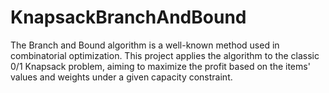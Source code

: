 # KnapsackBranchAndBound
The Branch and Bound algorithm is a well-known method used in combinatorial optimization. This project applies the algorithm to the classic 0/1 Knapsack problem, aiming to maximize the profit based on the items' values and weights under a given capacity constraint.
